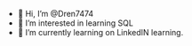 - 👋 Hi, I’m @Dren7474
- 👀 I’m interested in learning SQL
- 🌱 I’m currently learning on LinkedIN learning.

<!---
Dren7474/Dren7474 is a ✨ special ✨ repository because its `README.md` (this file) appears on your GitHub profile.
You can click the Preview link to take a look at your changes.
--->
